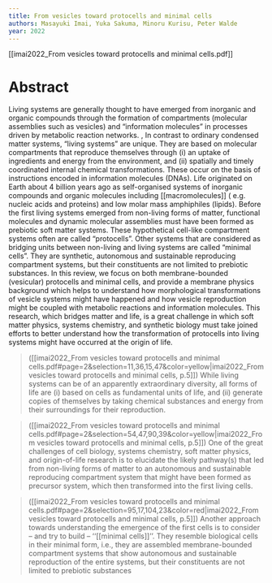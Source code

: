 ```yaml
---
title: From vesicles toward protocells and minimal cells
authors: Masayuki Imai, Yuka Sakuma, Minoru Kurisu, Peter Walde
year: 2022
---
```

[[imai2022_From vesicles toward protocells and minimal cells.pdf]]
# Abstract 
Living systems are generally thought to have emerged from inorganic and organic compounds through the formation of compartments (molecular assemblies such as vesicles) and “information molecules” in processes driven by metabolic reaction networks. , In contrast to ordinary condensed matter systems, “living systems” are unique. They are based on molecular compartments that reproduce themselves through (i) an uptake of ingredients and energy from the environment, and (ii) spatially and timely coordinated internal chemical transformations. These occur on the basis of instructions encoded in information molecules (DNAs). Life originated on Earth about 4 billion years ago as self-organised systems of inorganic compounds and organic molecules including [[macromolecules]] ( e.g. nucleic acids and proteins) and low molar mass amphiphiles (lipids). Before the first living systems emerged from non-living forms of matter, functional molecules and dynamic molecular assemblies must have been formed as prebiotic soft matter systems. These hypothetical cell-like compartment systems often are called “protocells”. Other systems that are considered as bridging units between non-living and living systems are called “minimal cells”. They are synthetic, autonomous and sustainable reproducing compartment systems, but their constituents are not limited to prebiotic substances. In this review, we focus on both membrane-bounded (vesicular) protocells and minimal cells, and provide a membrane physics background which helps to understand how morphological transformations of vesicle systems might have happened and how vesicle reproduction might be coupled with metabolic reactions and information molecules. This research, which bridges matter and life, is a great challenge in which soft matter physics, systems chemistry, and synthetic biology must take joined efforts to better understand how the transformation of protocells into living systems might have occurred at the origin of life.


> ([[imai2022_From vesicles toward protocells and minimal cells.pdf#page=2&selection=11,36,15,47&color=yellow|imai2022_From vesicles toward protocells and minimal cells, p.5]])
> While living systems can be of an apparently extraordinary diversity, all forms of life are (i) based on cells as fundamental units of life, and (ii) generate copies of themselves by taking chemical substances and energy from their surroundings for their reproduction.


> ([[imai2022_From vesicles toward protocells and minimal cells.pdf#page=2&selection=54,47,90,39&color=yellow|imai2022_From vesicles toward protocells and minimal cells, p.5]])
> One of the great challenges of cell biology, systems chemistry, soft matter physics, and origin-of-life research is to elucidate the likely pathway(s) that led from non-living forms of matter to an autonomous and sustainable reproducing compartment system that might have been formed as precursor system, which then transformed into the first living cells.



> ([[imai2022_From vesicles toward protocells and minimal cells.pdf#page=2&selection=95,17,104,23&color=red|imai2022_From vesicles toward protocells and minimal cells, p.5]])
> Another approach towards understanding the emergence of the first cells is to consider – and try to build – ‘‘[[minimal cells]]’’. They resemble biological cells in their minimal form, i.e., they are assembled membrane-bounded compartment systems that show autonomous and sustainable reproduction of the entire systems, but their constituents are not limited to prebiotic substances

